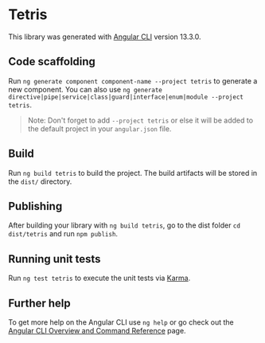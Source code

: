 # Tetris

This library was generated with [Angular CLI](https://github.com/angular/angular-cli) version 13.3.0.

## Code scaffolding

Run `ng generate component component-name --project tetris` to generate a new component. You can also use `ng generate directive|pipe|service|class|guard|interface|enum|module --project tetris`.
> Note: Don't forget to add `--project tetris` or else it will be added to the default project in your `angular.json` file. 

## Build

Run `ng build tetris` to build the project. The build artifacts will be stored in the `dist/` directory.

## Publishing

After building your library with `ng build tetris`, go to the dist folder `cd dist/tetris` and run `npm publish`.

## Running unit tests

Run `ng test tetris` to execute the unit tests via [Karma](https://karma-runner.github.io).

## Further help

To get more help on the Angular CLI use `ng help` or go check out the [Angular CLI Overview and Command Reference](https://angular.io/cli) page.
